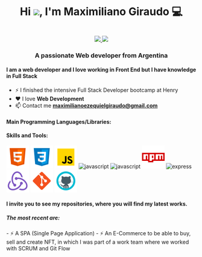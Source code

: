 <h1 align="center">Hi <img src="https://raw.githubusercontent.com/iampavangandhi/iampavangandhi/master/gifs/Hi.gif" width="30px">, I'm Maximiliano Giraudo 💻</h1>
 <p align="center"><br/>
   <a href="https://www.linkedin.com/in/maximiliano-giraudo-2a1933119/">
    <img src="https://img.shields.io/badge/linkedin-Maximiliano Giraudo-blue">
  </a>
  
  <a href="https://www.instagram.com/maxigiraudo/">
    <img src="https://img.shields.io/badge/instagram-@maxigiraudo_-red">
  </a>
</p>

<h3 align="center">A passionate Web developer from Argentina</h3>

<h4> I am a web developer and I love working in Front End but I have knowledge in Full Stack </h4>


- ⚡ I finished the intensive Full Stack Developer bootcamp at Henry   
- ❤️ I love **Web Development**
- 📫 Contact me **maximilianoezequielgiraudo@gmail.com**


<h4>Main Programming Languages/Libraries: </h4>


<h4>Skills and Tools: </h4>
<p align="left">
	<img style="margin: auto;" src="https://raw.githubusercontent.com/sachinverma53121/sachinverma53121/master/icons/html5.png" alt=html5 width="60" height="60"/> 
	<img style="margin: auto;" src="https://raw.githubusercontent.com/sachinverma53121/sachinverma53121/master/icons/css3.png" alt=css3 width="60" height="60"/> 
  <img style="margin: auto;" src="https://raw.githubusercontent.com/sachinverma53121/sachinverma53121/master/icons/js.png" alt=javascript width="60" height="60"/>
	<img style="margin: auto;" src="https://www.openidealapp.com/wp-content/uploads/2018/02/express.png" alt=javascript width="80" height="60"/>
<img style="margin: auto;" src="https://cdn.pixabay.com/photo/2015/04/23/17/41/node-js-736399_960_720.png" alt=javascript width="80" height="60"/>
<img style="margin: auto;" src="https://raw.githubusercontent.com/sachinverma53121/sachinverma53121/master/icons/npm.png" alt=npm width="60" height="60"/>
<img style="margin: auto;" src="http://betabeers.com/uploads/blog/20170420_React_logo_wordmark.png" alt=express width="80" height="60"/>

 <img style="margin: auto;" src="https://raw.githubusercontent.com/sachinverma53121/sachinverma53121/master/icons/redux.png" alt=redux width="60" height="60"/> 
<img style="margin: auto;" src="https://raw.githubusercontent.com/sachinverma53121/sachinverma53121/master/icons/git.png" alt=git width="60" height="60"/>
  <img style="margin: auto;" src="https://raw.githubusercontent.com/sachinverma53121/sachinverma53121/master/icons/github.png" alt=github width="60" height="60"/>
  
  
  <h4> I invite you to see my repositories, where you will find my latest works. </h4>
  <h5>The most recent are: </h5>
- ⚡ A SPA (Single Page Application)
- ⚡ An E-Commerce to be able to buy, sell and create NFT, in which I was part of a work team where we worked with SCRUM and Git Flow 
	
